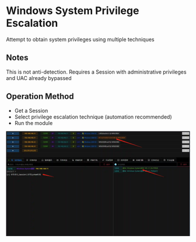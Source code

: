 # Windows System Privilege Escalation

Attempt to obtain system privileges using multiple techniques

## Notes

This is not anti-detection. Requires a Session with administrative privileges and UAC already bypassed

## Operation Method

+ Get a Session
+ Select privilege escalation technique (automation recommended)
+ Run the module

![](img\PrivilegeEscalation_ProcessInjection_Getsystem\1.webp)
